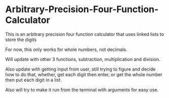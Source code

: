 # Arbitrary-Precision-Four-Function-Calculator
This is an arbitrary precision four function calculator that uses linked lists to store the digits

For now, this only works for whole numbers, not decimals.

Will update with other 3 functions, subtraction, multiplication and division.

Also update with getting input from user, still trying to figure and decide how to do that, whether, get each digit then enter, or get the whole number then put each digit in a list.

Also will try to make it run from the terminal with arguments for easy use.

